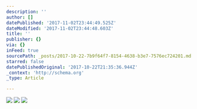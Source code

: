 ```yaml
---
description: ''
author: []
datePublished: '2017-11-02T23:44:49.525Z'
dateModified: '2017-11-02T23:44:48.603Z'
title: ''
publisher: {}
via: {}
inFeed: true
sourcePath: _posts/2017-10-22-7b9f64f7-8154-4638-b3e7-7576ec724201.md
starred: false
datePublishedOriginal: '2017-10-22T21:35:36.944Z'
_context: 'http://schema.org'
_type: Article

---
```

![](https://the-grid-user-content.s3-us-west-2.amazonaws.com/3a36f569-bf24-425c-a588-9dfb20165379.jpg)
![](https://the-grid-user-content.s3-us-west-2.amazonaws.com/680c2faa-907b-43c6-8f30-93399a635247.jpg)
![](https://the-grid-user-content.s3-us-west-2.amazonaws.com/48fff3ec-ef58-4c29-9956-9d82e48f5f28.jpg)